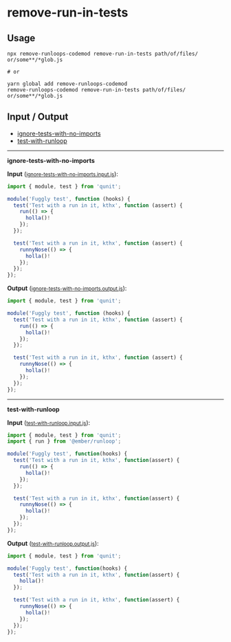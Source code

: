 # remove-run-in-tests


## Usage

```
npx remove-runloops-codemod remove-run-in-tests path/of/files/ or/some**/*glob.js

# or

yarn global add remove-runloops-codemod
remove-runloops-codemod remove-run-in-tests path/of/files/ or/some**/*glob.js
```

## Input / Output

<!--FIXTURES_TOC_START-->
* [ignore-tests-with-no-imports](#ignore-tests-with-no-imports)
* [test-with-runloop](#test-with-runloop)
<!--FIXTURES_TOC_END-->

<!--FIXTURES_CONTENT_START-->
---
<a id="ignore-tests-with-no-imports">**ignore-tests-with-no-imports**</a>

**Input** (<small>[ignore-tests-with-no-imports.input.js](transforms/remove-run-in-tests/__testfixtures__/ignore-tests-with-no-imports.input.js)</small>):
```js
import { module, test } from 'qunit';

module('Fuggly test', function (hooks) {
  test('Test with a run in it, kthx', function (assert) {
    run(() => {
      holla()!
    });
  });

  test('Test with a run in it, kthx', function (assert) {
    runnyNose(() => {
      holla()!
    });
  });
});

```

**Output** (<small>[ignore-tests-with-no-imports.output.js](transforms/remove-run-in-tests/__testfixtures__/ignore-tests-with-no-imports.output.js)</small>):
```js
import { module, test } from 'qunit';

module('Fuggly test', function (hooks) {
  test('Test with a run in it, kthx', function (assert) {
    run(() => {
      holla()!
    });
  });

  test('Test with a run in it, kthx', function (assert) {
    runnyNose(() => {
      holla()!
    });
  });
});

```
---
<a id="test-with-runloop">**test-with-runloop**</a>

**Input** (<small>[test-with-runloop.input.js](transforms/remove-run-in-tests/__testfixtures__/test-with-runloop.input.js)</small>):
```js
import { module, test } from 'qunit';
import { run } from '@ember/runloop';

module('Fuggly test', function(hooks) {
  test('Test with a run in it, kthx', function(assert) {
    run(() => {
      holla()!
    });
  });

  test('Test with a run in it, kthx', function(assert) {
    runnyNose(() => {
      holla()!
    });
  });
});

```

**Output** (<small>[test-with-runloop.output.js](transforms/remove-run-in-tests/__testfixtures__/test-with-runloop.output.js)</small>):
```js
import { module, test } from 'qunit';

module('Fuggly test', function(hooks) {
  test('Test with a run in it, kthx', function(assert) {
    holla()!
  });

  test('Test with a run in it, kthx', function(assert) {
    runnyNose(() => {
      holla()!
    });
  });
});

```
<!--FIXTURES_CONTENT_END-->